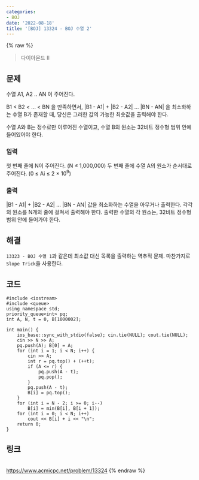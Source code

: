 ```yaml
---
categories:
- BOJ
date: '2022-08-18'
title: '[BOJ] 13324 - BOJ 수열 2'
---
```


{% raw %}
> 다이아몬드 II<br>

## 문제
수열 A1, A2 .. AN 이 주어진다.

B1 < B2 < ... < BN 을 만족하면서, |B1 - A1| + |B2 - A2| ... |BN - AN| 을 최소화하는 수열 B가 존재할 때, 당신은 그러한 값의 가능한 최솟값을 출력해야 한다.

수열 A와 B는 정수로만 이루어진 수열이고, 수열 B의 원소는 32비트 정수형 범위 안에 들어있어야 한다.

### 입력
첫 번째 줄에 N이 주어진다. (N ≤ 1,000,000) 두 번째 줄에 수열 A의 원소가 순서대로 주어진다. (0 ≤ Ai ≤ 2 × 10<sup>9</sup>)

### 출력
|B1 - A1| + |B2 - A2| ... |BN - AN| 값을 최소화하는 수열을 아무거나 출력한다. 각각의 원소를 N개의 줄에 걸쳐서 출력해야 한다. 출력한 수열의 각 원소는, 32비트 정수형 범위 안에 들어가야 한다.

## 해결
`13323 - BOJ 수열 1`과 같은데 최소값 대신 목록을 출력하는 역추적 문제. 마찬가지로 `Slope Trick`을 사용한다.

## 코드
```
#include <iostream>
#include <queue>
using namespace std;
priority_queue<int> pq;
int A, N, t = 0, B[1000002];

int main() {
	ios_base::sync_with_stdio(false); cin.tie(NULL); cout.tie(NULL);
	cin >> N >> A;
	pq.push(A); B[0] = A;
	for (int i = 1; i < N; i++) {
		cin >> A;
		int r = pq.top() + (++t);
		if (A <= r) {
			pq.push(A - t);
			pq.pop();
		}
		pq.push(A - t);
		B[i] = pq.top();
	}
	for (int i = N - 2; i >= 0; i--)
		B[i] = min(B[i], B[i + 1]);
	for (int i = 0; i < N; i++)
		cout << B[i] + i << "\n";
	return 0;
}
```

## 링크
<br>https://www.acmicpc.net/problem/13324
{% endraw %}